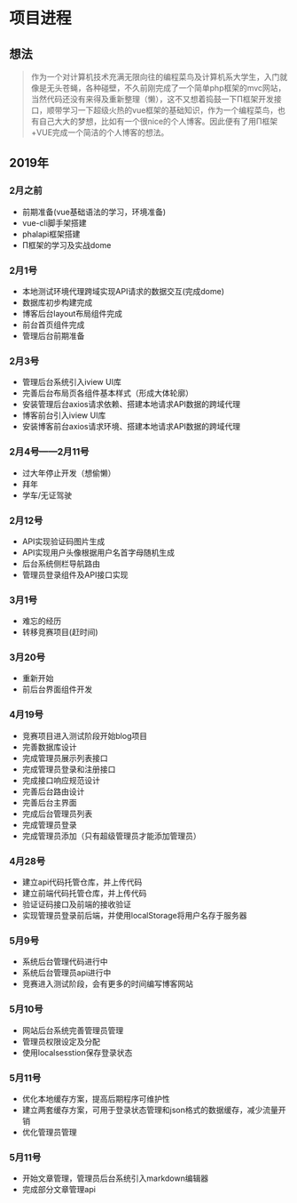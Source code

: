 # 项目进程

## 想法

>作为一个对计算机技术充满无限向往的编程菜鸟及计算机系大学生，入门就像是无头苍蝇，各种碰壁，不久前刚完成了一个简单php框架的mvc网站，当然代码还没有来得及重新整理（懒），这不又想着捣鼓一下Π框架开发接口，顺带学习一下超级火热的vue框架的基础知识，作为一个编程菜鸟，也有自己大大的梦想，比如有一个很nice的个人博客。因此便有了用Π框架+VUE完成一个简洁的个人博客的想法。

## 2019年

### 2月之前 ###

* 前期准备(vue基础语法的学习，环境准备)
* vue-cli脚手架搭建
* phalapi框架搭建
* Π框架的学习及实战dome

### 2月1号 ###

* 本地测试环境代理跨域实现API请求的数据交互(完成dome)
* 数据库初步构建完成
* 博客后台layout布局组件完成
* 前台首页组件完成
* 管理后台前期准备

### 2月3号 ###

* 管理后台系统引入iview UI库
* 完善后台布局页各组件基本样式（形成大体轮廓）
* 安装管理后台axios请求依赖、搭建本地请求API数据的跨域代理
* 博客前台引入iview UI库
* 安装博客前台axios请求环境、搭建本地请求API数据的跨域代理

### 2月4号——2月11号 ###

* 过大年停止开发（想偷懒）
* 拜年
* 学车/无证驾驶

### 2月12号 ###

* API实现验证码图片生成
* API实现用户头像根据用户名首字母随机生成
* 后台系统侧栏导航路由
* 管理员登录组件及API接口实现

### 3月1号 ###

* 难忘的经历
* 转移竞赛项目(赶时间)

### 3月20号 ###

* 重新开始
* 前后台界面组件开发


### 4月19号 ###

* 竞赛项目进入测试阶段开始blog项目
* 完善数据库设计
* 完成管理员展示列表接口
* 完成管理员登录和注册接口
* 完成接口响应规范设计
* 完善后台路由设计
* 完善后台主界面
* 完成后台管理员列表
* 完成管理员登录
* 完成管理员添加（只有超级管理员才能添加管理员）

### 4月28号 ###

* 建立api代码托管仓库，并上传代码
* 建立前端代码托管仓库，并上传代码
* 验证证码接口及前端的接收验证
* 实现管理员登录前后端，并使用localStorage将用户名存于服务器

### 5月9号 ###

* 系统后台管理代码进行中
* 系统后台管理员api进行中
* 竞赛进入测试阶段，会有更多的时间编写博客网站

### 5月10号 ###

* 网站后台系统完善管理员管理
* 管理员权限设定及分配
* 使用localsesstion保存登录状态


### 5月11号 ###

* 优化本地缓存方案，提高后期程序可维护性
* 建立两套缓存方案，可用于登录状态管理和json格式的数据缓存，减少流量开销
* 优化管理员管理

### 5月11号 ###

* 开始文章管理，管理员后台系统引入markdown编辑器
* 完成部分文章管理api